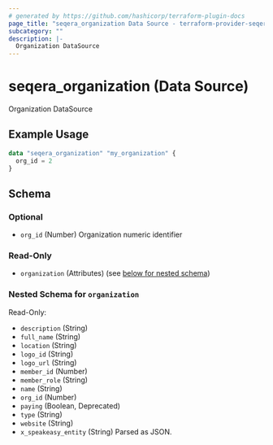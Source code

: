 ```yaml
---
# generated by https://github.com/hashicorp/terraform-plugin-docs
page_title: "seqera_organization Data Source - terraform-provider-seqera"
subcategory: ""
description: |-
  Organization DataSource
---
```


# seqera_organization (Data Source)

Organization DataSource

## Example Usage

```terraform
data "seqera_organization" "my_organization" {
  org_id = 2
}
```

<!-- schema generated by tfplugindocs -->
## Schema

### Optional

- `org_id` (Number) Organization numeric identifier

### Read-Only

- `organization` (Attributes) (see [below for nested schema](#nestedatt--organization))

<a id="nestedatt--organization"></a>
### Nested Schema for `organization`

Read-Only:

- `description` (String)
- `full_name` (String)
- `location` (String)
- `logo_id` (String)
- `logo_url` (String)
- `member_id` (Number)
- `member_role` (String)
- `name` (String)
- `org_id` (Number)
- `paying` (Boolean, Deprecated)
- `type` (String)
- `website` (String)
- `x_speakeasy_entity` (String) Parsed as JSON.
